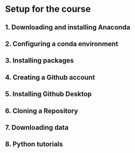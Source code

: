 # Setup for the course

## 1. Downloading and installing Anaconda

## 2. Configuring a conda environment

## 3. Installing packages

## 4. Creating a Github account

## 5. Installing Github Desktop

## 6. Cloning a Repository

## 7. Downloading data

## 8. Python tutorials
